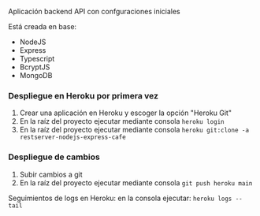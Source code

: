 Aplicación backend API con confguraciones iniciales

Está creada en base:

* NodeJS
* Express
* Typescript
* BcryptJS
* MongoDB

### Despliegue en Heroku por primera vez

1. Crear una aplicación en Heroku y escoger la opción "Heroku Git"
2. En la raíz del proyecto ejecutar mediante consola ``heroku login``
3. En la raíz del proyecto ejecutar mediante consola  ``heroku git:clone -a restserver-nodejs-express-cafe``


### Despliegue de cambios

1. Subir cambios a git
2. En la raíz del proyecto ejecutar mediante consola ``git push heroku main``

Seguimientos de logs en Heroku: en la consola ejecutar: ``heroku logs --tail``